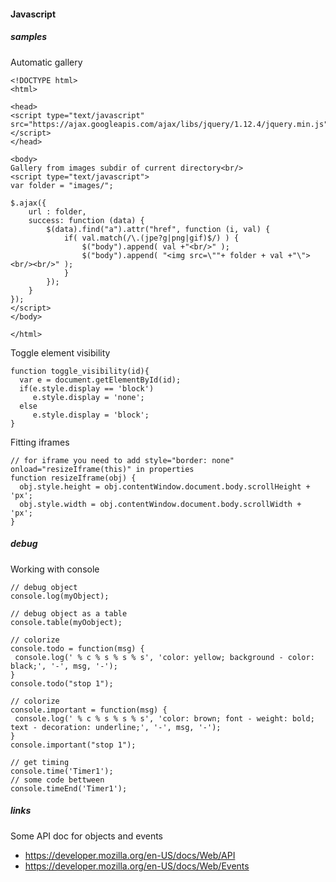 #### Javascript

##### samples

Automatic gallery

    <!DOCTYPE html>
    <html>
    
    <head>
    <script type="text/javascript" src="https://ajax.googleapis.com/ajax/libs/jquery/1.12.4/jquery.min.js"></script>
    </head>
    
    <body>
    Gallery from images subdir of current directory<br/>
    <script type="text/javascript">
    var folder = "images/";
    
    $.ajax({
        url : folder,
        success: function (data) {
            $(data).find("a").attr("href", function (i, val) {
                if( val.match(/\.(jpe?g|png|gif)$/) ) {
                    $("body").append( val +"<br/>" );
                    $("body").append( "<img src=\""+ folder + val +"\"><br/><br/>" );
                }
            });
        }
    });
    </script>
    </body>
    
    </html>

Toggle element visibility

    function toggle_visibility(id){
      var e = document.getElementById(id);
      if(e.style.display == 'block')
         e.style.display = 'none';
      else
         e.style.display = 'block';
    }

Fitting iframes

    // for iframe you need to add style="border: none" onload="resizeIframe(this)" in properties
    function resizeIframe(obj) {
      obj.style.height = obj.contentWindow.document.body.scrollHeight + 'px';
      obj.style.width = obj.contentWindow.document.body.scrollWidth + 'px';
    }



##### debug

Working with console

    // debug object
    console.log(myObject);

    // debug object as a table
    console.table(myOobject);

    // colorize
    console.todo = function(msg) {
     console.log(' % c % s % s % s', 'color: yellow; background - color: black;', '-', msg, '-');
    }
    console.todo("stop 1");
    
    // colorize 
    console.important = function(msg) {
     console.log(' % c % s % s % s', 'color: brown; font - weight: bold; text - decoration: underline;', '-', msg, '-');
    }
    console.important("stop 1");

    // get timing
    console.time('Timer1');
    // some code bettween
    console.timeEnd('Timer1');

##### links

Some API doc for objects and events

 * https://developer.mozilla.org/en-US/docs/Web/API
 * https://developer.mozilla.org/en-US/docs/Web/Events
